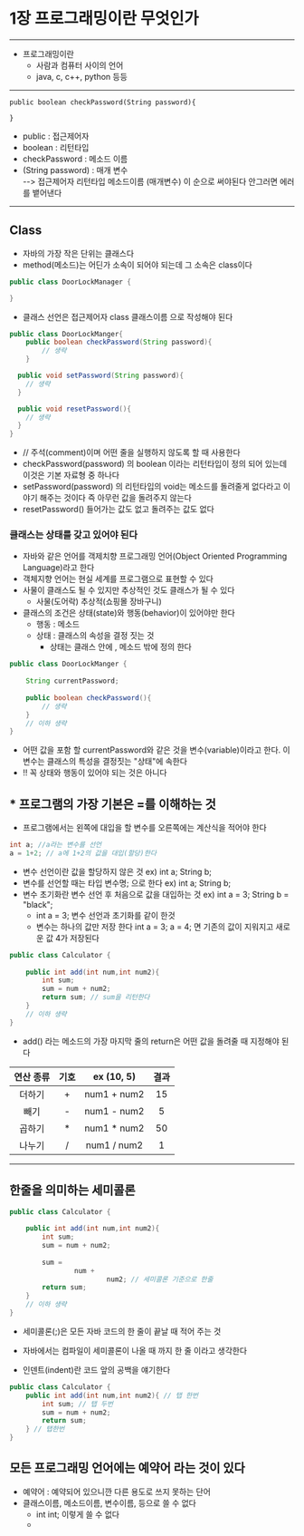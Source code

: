 # 1장 프로그래밍이란 무엇인가
*********************************

* 프로그래밍이란  
  * 사람과 컴퓨터 사이의 언어
  * java, c, c++, python 등등
  
-------------------

```
public boolean checkPassword(String password){

}
```
* public : 접근제어자
* boolean : 리턴타입
* checkPassword : 메소드 이름
* (String password) : 매개 변수  
--> 접근제어자 리턴타입 메소드이름 (매개변수) 이 순으로 써야된다 안그러면 에러를 뱉어낸다  

-----------------------------

## Class
* 자바의 가장 작은 단위는 클래스다
* method(메소드)는 어딘가 소속이 되어야 되는데 그 소속은 class이다  
```java
public class DoorLockManager {

}
```
* 클래스 선언은 접근제어자 class 클래스이름 으로 작성해야 된다

```java
public class DoorLockManger{
    public boolean checkPassword(String password){
        // 생략
    }

  public void setPassword(String password){
    // 생략
  }

  public void resetPassword(){
    // 생략
  }
}
```
* // 주석(comment)이며 어떤 줄을 실행하지 않도록 할 때 사용한다
* checkPassword(password) 의 boolean 이라는 리턴타입이 정의 되어 있는데 이것은 기본 자료형 중 하나다
* setPassword(password) 의  리턴타입의 void는 메소드를 돌려줄게 없다라고 이야기 해주는 것이다 즉 아무런 값을 돌려주지 않는다
* resetPassword() 들어가는 값도 없고 돌려주는 값도 없다 

### 클래스는 상태를 갖고 있어야 된다
* 자바와 같은 언어를 객제치향 프로그래밍 언어(Object Oriented Programming Language)라고 한다
* 객체지향 언어는 현실 세계를 프로그램으로 표현할 수 있다
* 사물이 클래스도 될 수 있지만 추상적인 것도 클래스가 될 수 있다  
  * 사물(도어락) 추상적(쇼핑몰 장바구니)
* 클래스의 조건은 상태(state)와 행동(behavior)이 있어야만 한다
  * 행동 : 메소드
  * 상태 : 클래스의 속성을 결정 짓는 것
    * 상태는 클래스 안에 , 메소드 밖에 정의 한다

```java
public class DoorLockManger {
    
    String currentPassword;
    
    public boolean checkPassword(){
        // 생략
    }
    // 이하 생략
}
```
* 어떤 값을 포함 할 currentPassword와 같은 것을 변수(variable)이라고 한다. 이 변수는 클래스의 특성을 결정짓는 "상태"에 속한다
* !! 꼭 상태와 행동이 있어야 되는 것은 아니다

## * 프로그램의 가장 기본은 =를 이해하는 것
* 프로그램에서는 왼쪽에 대입을 할 변수를 오른쪽에는 계산식을 적어야 한다
```java
int a; //a라는 변수를 선언 
a = 1+2; // a에 1+2의 값을 대입(할당)한다
```
* 변수 선언이란 값을 할당하지 않은 것 ex) int a; String b;
* 변수를 선언할 때는 타입 변수명; 으로 한다 ex) int a; String b;
* 변수 초기화란 변수 선언 후 처음으로 값을 대입하는 것 ex) int a = 3; String b = "black"; 
  * int a = 3; 변수 선언과 초기화를 같이 한것 
  * 변수는 하나의 값만 저장 한다 int a = 3; a = 4; 면 기존의 값이 지워지고 새로운 값 4가 저장된다
```java
public class Calculator {
    
    public int add(int num,int num2){
        int sum;
        sum = num + num2;
        return sum; // sum을 리턴한다
    }
    // 이하 생략
}
```
* add() 라는 메소드의 가장 마지막 줄의 return은 어떤 값을 돌려줄 때 지정해야 된다

| 연산 종류 | 기호  | ex (10, 5)  | 결과  |
|:-----:|:---:|:-----------:|:---:|
|  더하기  |  +  | num1 + num2 | 15  |
|  빼기   |  -  | num1 - num2 |  5  |
|  곱하기  |  *  | num1 * num2 | 50  |
|  나누기  |  /  | num1 / num2 |  1  |

--------------

## 한줄을 의미하는 세미콜론
```java
public class Calculator {
    
    public int add(int num,int num2){
        int sum;
        sum = num + num2;
        
        sum =
                num +
                        num2; // 세미콜론 기준으로 한줄 
        return sum; 
    }
    // 이하 생략
}
```
* 세미콜론(;)은 모든 자바 코드의 한 줄이 끝날 때 적어 주는 것
* 자바에서는 컴파일이 세미콜론이 나올 때 까지 한 줄 이라고 생각한다


* 인덴트(indent)란 코드 앞의 공백을 얘기한다
```java
public class Calculator { 
    public int add(int num,int num2){ // 탭 한번
        int sum; // 탭 두번
        sum = num + num2;
        return sum; 
    } // 탭한번
}
```

## 모든 프로그래밍 언어에는 예약어 라는 것이 있다
* 예약어 : 예약되어 있으니깐 다른 용도로 쓰지 못하는 단어
* 클래스이름, 메소드이름, 변수이름, 등으로 쓸 수 없다
  * int int; 이렇게 쓸 수 없다
  * 